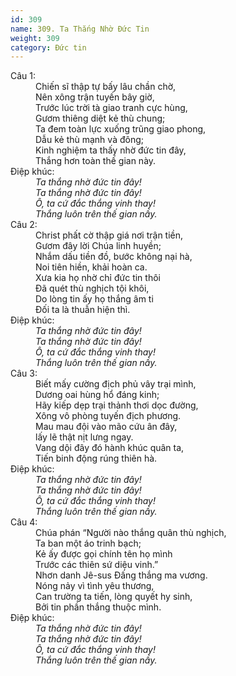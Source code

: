 ```yaml
---
id: 309
name: 309. Ta Thắng Nhờ Đức Tin
weight: 309
category: Đức tin
---
```

<dl><dt>Câu 1:</dt><dd data-verse="1">Chiến sĩ thập tự bấy lâu chần chờ, <br/>Nên xông trận tuyến bây giờ, <br/>Trước lúc trời tà giao tranh cực hùng, <br/>Gươm thiêng diệt kẻ thù chung; <br/>Ta đem toàn lực xuống trũng giao phong, <br/>Dẫu kẻ thù mạnh và đông; <br/>Kinh nghiệm ta thấy nhờ đức tin đây, <br/>Thắng hơn toàn thế gian này. </dd><dt>Điệp khúc:</dt><dd data-chorus="1"><em>Ta thắng nhờ đức tin đây! <br/>Ta thắng nhờ đức tin đây! <br/>Ô, ta cứ đắc thắng vinh thay! <br/>Thắng luôn trên thế gian nầy.</em></dd><dt>Câu 2:</dt><dd data-verse="2">Christ phất cờ thập giá nơi trận tiền, <br/>Gươm đây lời Chúa linh huyền; <br/>Nhắm dấu tiền đồ, bước không nại hà, <br/>Noi tiên hiền, khải hoàn ca. <br/>Xưa kia họ nhờ chỉ đức tin thôi <br/>Đã quét thù nghịch tội khôi, <br/>Do lòng tin ấy họ thắng âm ti <br/>Đối ta là thuẫn hiện thì. </dd><dt>Điệp khúc:</dt><dd data-chorus="1"><em>Ta thắng nhờ đức tin đây! <br/>Ta thắng nhờ đức tin đây! <br/>Ô, ta cứ đắc thắng vinh thay! <br/>Thắng luôn trên thế gian nầy.</em></dd><dt>Câu 3:</dt><dd data-verse="3">Biết mấy cường địch phủ vây trại mình, <br/>Dương oai hùng hổ đáng kinh; <br/>Hãy kiếp dẹp trại thảnh thơi dọc đường, <br/>Xông vô phòng tuyến địch phương. <br/>Mau mau đội vào mão cứu ân đây, <br/>lấy lẽ thật nịt lưng ngay. <br/>Vang dội đây đó hành khúc quân ta, <br/>Tiến binh động rúng thiên hà. </dd><dt>Điệp khúc:</dt><dd data-chorus="1"><em>Ta thắng nhờ đức tin đây! <br/>Ta thắng nhờ đức tin đây! <br/>Ô, ta cứ đắc thắng vinh thay! <br/>Thắng luôn trên thế gian nầy.</em></dd><dt>Câu 4:</dt><dd data-verse="4">Chúa phán “Người nào thắng quân thù nghịch, <br/>Ta ban một áo trinh bạch; <br/>Kẻ ấy được gọi chính tên họ mình <br/>Trước các thiên sứ diệu vinh.” <br/>Nhơn danh Jê-sus Đấng thắng ma vương. <br/>Nóng nảy vì tình yêu thương, <br/>Can trường ta tiến, lòng quyết hy sinh, <br/>Bởi tin phần thắng thuộc mình. </dd><dt>Điệp khúc:</dt><dd data-chorus="1"><em>Ta thắng nhờ đức tin đây! <br/>Ta thắng nhờ đức tin đây! <br/>Ô, ta cứ đắc thắng vinh thay! <br/>Thắng luôn trên thế gian nầy.</em></dd></dl>

